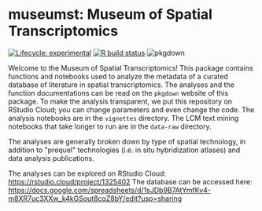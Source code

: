 # museumst: Museum of Spatial Transcriptomics

<!-- badges: start -->
[![Lifecycle: experimental](https://img.shields.io/badge/lifecycle-experimental-orange.svg)](https://www.tidyverse.org/lifecycle/#experimental)
[![R build status](https://github.com/pachterlab/museumst/workflows/R-CMD-check/badge.svg)](https://github.com/pachterlab/museumst/actions)
![pkgdown](https://github.com/pachterlab/museumst/workflows/pkgdown/badge.svg)
<!-- badges: end -->

Welcome to the Museum of Spatial Transcriptomics! This package contains functions and notebooks used to analyze the metadata of a curated database of literature in spatial transcriptomics. The analyses and the function documentations can be read on the `pkgdown` website of this package. To make the analysis transparent, we put this repository on RStudio Cloud; you can change parameters and even change the code. The analysis notebooks are in the `vignettes` directory. The LCM text mining notebooks that take longer to run are in the `data-raw` directory.

The analyses are generally broken down by type of spatial technology, in addition to "prequel" technologies (i.e. in situ hybridization atlases) and data analysis publications.

The analyses can be explored on RStudio Cloud: https://rstudio.cloud/project/1325402
The database can be accessed here: https://docs.google.com/spreadsheets/d/1sJDb9B7AtYmfKv4-m8XR7uc3XXw_k4kGSout8cqZ8bY/edit?usp=sharing
